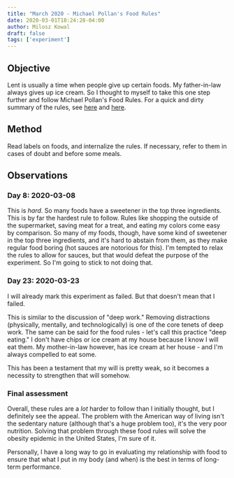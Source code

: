 ```yaml
---
title: "March 2020 - Michael Pollan's Food Rules"
date: 2020-03-01T18:24:28-04:00
author: Milosz Kowal
draft: false
tags: ['experiment']
---
```


## Objective

Lent is usually a time when people give up certain foods. My father-in-law always gives up ice cream. So I thought to myself to take this one step further and follow Michael Pollan's Food Rules. For a quick and dirty summary of the rules, see [here](https://www.mrmoneymustache.com/2012/05/11/food-rules-a-shortcut-to-better-health/) and [here](https://liveyourlegend.net/michael-pollans-top-14-food-rules-to-healthy-eating/).

## Method

Read labels on foods, and internalize the rules. If necessary, refer to them in cases of doubt and before some meals.

## Observations

### Day 8: 2020-03-08

This is *hard*. So many foods have a sweetener in the top three ingredients. This is by far the hardest rule to follow. Rules like shopping the outside of the supermarket, saving meat for a treat, and eating my colors come easy by comparison. So many of my foods, though, have some kind of sweetener in the top three ingredients, and it's hard to abstain from them, as they make regular food boring (hot sauces are notorious for this). I'm tempted to relax the rules to allow for sauces, but that would defeat the purpose of the experiment. So I'm going to stick to not doing that.

### Day 23: 2020-03-23

I will already mark this experiment as failed. But that doesn't mean that I failed.

This is similar to the discussion of "deep work." Removing distractions (physically, mentally, and technologically) is one of the core tenets of deep work. The same can be said for the food rules - let's call this practice "deep eating." I don't have chips or ice cream at my house because I know I will eat them. My mother-in-law however, has ice cream at her house - and I'm always compelled to eat some.

This has been a testament that my will is pretty weak, so it becomes a necessity to strengthen that will somehow.

### Final assessment

Overall, these rules are a *lot* harder to follow than I initially thought, but I definitely see the appeal. The problem with the American way of living isn't the sedentary nature (although that's a huge problem too), it's the very poor nutrition. Solving that 
problem through these food rules will solve the obesity epidemic in the United States, I'm sure of it. 

Personally, I have a long way to go in evaluating my relationship with food to ensure that what I put in my body (and when) is the best in terms of long-term performance.
